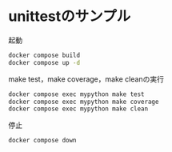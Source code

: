 # unittestのサンプル

起動

```bash
docker compose build
docker compose up -d
```

make test，make coverage，make cleanの実行

```bash
docker compose exec mypython make test
docker compose exec mypython make coverage
docker compose exec mypython make clean
```

停止

```bash
docker compose down
```
